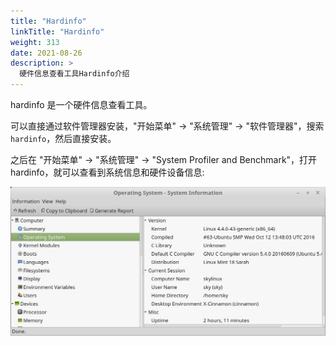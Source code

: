 ```yaml
---
title: "Hardinfo"
linkTitle: "Hardinfo"
weight: 313
date: 2021-08-26
description: >
  硬件信息查看工具Hardinfo介绍
---
```


hardinfo 是一个硬件信息查看工具。

可以直接通过软件管理器安装，"开始菜单" -> "系统管理" -> "软件管理器"，搜索 `hardinfo`，然后直接安装。

之后在 "开始菜单" -> "系统管理" -> "System Profiler and Benchmark"，打开 hardinfo，就可以查看到系统信息和硬件设备信息:

![](images/hardinfo.jpg)








